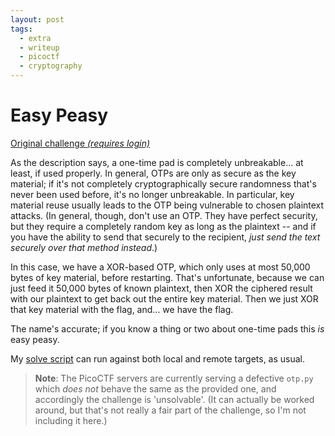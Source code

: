 ```yaml
---
layout: post
tags:
  - extra
  - writeup
  - picoctf
  - cryptography
---
```


# Easy Peasy

[Original challenge *(requires login)*](https://play.picoctf.org/practice/challenge/125)

As the description says, a one-time pad is completely unbreakable...
at least, if used properly.
In general, OTPs are only as secure as the key material; if it's not completely cryptographically secure randomness that's never been used before, it's no longer unbreakable.
In particular, key material reuse usually leads to the OTP being vulnerable to chosen plaintext attacks.
(In general, though, don't use an OTP.
They have perfect security, but they require a completely random key as long as the plaintext -- and if you have the ability to send that securely to the recipient, *just send the text securely over that method instead*.)

In this case, we have a XOR-based OTP, which only uses at most 50,000 bytes of key material, before restarting.
That's unfortunate, because we can just feed it 50,000 bytes of known plaintext, then XOR the ciphered result with our plaintext to get back out the entire key material.
Then we just XOR that key material with the flag, and... we have the flag.

The name's accurate; if you know a thing or two about one-time pads this *is* easy peasy.

My [solve script](./solve.py) can run against both local and remote targets, as usual.

> **Note**:
> The PicoCTF servers are currently serving a defective `otp.py` which *does not* behave the same as the provided one, and accordingly the challenge is 'unsolvable'.
> (It can actually be worked around, but that's not really a fair part of the challenge, so I'm not including it here.)
